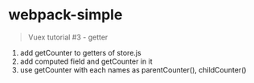 # webpack-simple

> Vuex tutorial #3 - getter
1. add getCounter to getters of store.js
2. add computed field and getCounter in it
3. use getCounter with each names as parentCounter(), childCounter()

